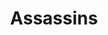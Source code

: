 ---
published: false
cancelled: COVID-19
layout: productions
title: Assassins
year: 2020
image_credit: 
image_alt:
image_caption:
category: musical
details:
  Title: Assassins - wiki
  Theatre: The 5 and Dime
  Music: Stephen Sondheim - wiki
  Lyrics: Stephen Sondheim
  Book: John Weidman - wiki
  Basis: Original concept by Charles Gilbert Jr.
  Website: https://www.the5anddime.org/assassins
showtimes: |
  2020-07-31 20:00:00
  2020-08-01 20:00:00
  2020-08-02 14:00:00
  2020-08-03 20:00:00
  2020-08-06 20:00:00
  2020-08-07 20:00:00
  2020-08-08 20:00:00
  2020-08-09 14:00:00
  2020-08-13 20:00:00
  2020-08-14 20:00:00
  2020-08-15 20:00:00
  2020-08-16 14:00:00
cast: 
crew:
  Director: Lee Hamby
external_links:
  Assassins | The 5 & Dime: https://www.the5anddime.org/assassins
---
